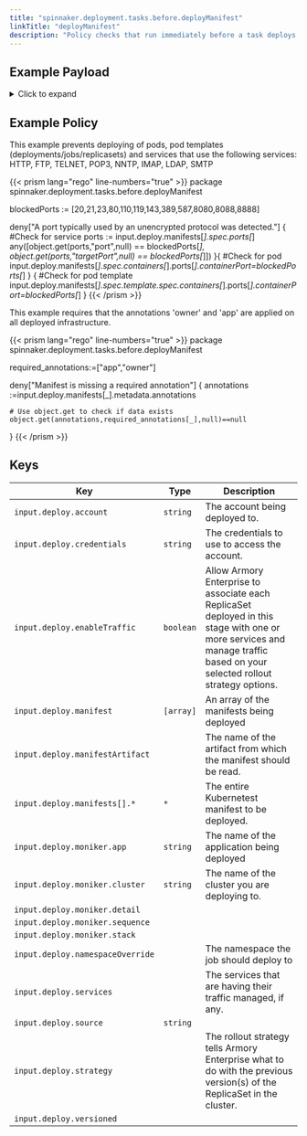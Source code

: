 ```yaml
---
title: "spinnaker.deployment.tasks.before.deployManifest"
linkTitle: "deployManifest"
description: "Policy checks that run immediately before a task deploys a spinnaker manifest."
---
```



## Example Payload

<details><summary>Click to expand</summary>

```json
{
  "input": {
    "deploy": {
      "account": "spinnaker",
      "credentials": "spinnaker",
      "enableTraffic": true,
      "events": [],
      "manifest": null,
      "manifestArtifact": null,
      "manifests": [
        {
          "apiVersion": "apps/v1",
          "kind": "Deployment",
          "metadata": {
            "annotations": {
              "artifact.spinnaker.io/location": "staging",
              "artifact.spinnaker.io/name": "hostname",
              "artifact.spinnaker.io/type": "kubernetes/deployment",
              "artifact.spinnaker.io/version": "",
              "moniker.spinnaker.io/application": "hostname",
              "moniker.spinnaker.io/cluster": "deployment hostname"
            },
            "labels": {
              "app.kubernetes.io/managed-by": "spinnaker",
              "app.kubernetes.io/name": "hostname"
            },
            "name": "hostname",
            "namespace": "staging"
          },
          "spec": {
            "replicas": 4,
            "selector": {
              "matchLabels": {
                "app": "hostname",
                "version": "v1"
              }
            },
            "strategy": {
              "rollingUpdate": {
                "maxSurge": 1,
                "maxUnavailable": 1
              },
              "type": "RollingUpdate"
            },
            "template": {
              "metadata": {
                "annotations": {
                  "artifact.spinnaker.io/location": "staging",
                  "artifact.spinnaker.io/name": "hostname",
                  "artifact.spinnaker.io/type": "kubernetes/deployment",
                  "artifact.spinnaker.io/version": "",
                  "moniker.spinnaker.io/application": "hostname",
                  "moniker.spinnaker.io/cluster": "deployment hostname",
                  "prometheus.io/port": "9113",
                  "prometheus.io/scrape": "true"
                },
                "labels": {
                  "app": "hostname",
                  "app.kubernetes.io/managed-by": "spinnaker",
                  "app.kubernetes.io/name": "hostname",
                  "version": "v1"
                }
              },
              "spec": {
                "containers": [
                  {
                    "image": "rstarmer/hostname:v1",
                    "imagePullPolicy": "Always",
                    "name": "hostname",
                    "resources": {},
                    "volumeMounts": [
                      {
                        "mountPath": "/etc/nginx/conf.d/nginx-status.conf",
                        "name": "nginx-status-conf",
                        "readOnly": true,
                        "subPath": "nginx.status.conf"
                      }
                    ]
                  },
                  {
                    "args": [
                      "-nginx.scrape-uri=http://localhost:8090/nginx_status"
                    ],
                    "image": "nginx/nginx-prometheus-exporter:0.3.0",
                    "imagePullPolicy": "Always",
                    "name": "nginx-exporter",
                    "ports": [
                      {
                        "containerPort": 9113,
                        "name": "nginx-ex-port",
                        "protocol": "TCP"
                      }
                    ]
                  }
                ],
                "restartPolicy": "Always",
                "volumes": [
                  {
                    "configMap": {
                      "defaultMode": 420,
                      "name": "nginx-status-conf-v000"
                    },
                    "name": "nginx-status-conf"
                  }
                ]
              }
            }
          }
        }
      ],
      "moniker": {
        "app": "hostname",
        "cluster": "deployment hostname",
        "detail": null,
        "sequence": null,
        "stack": null
      },
      "namespaceOverride": null,
      "optionalArtifacts": [],
      "requiredArtifacts": [],
      "services": null,
      "source": "text",
      "strategy": null,
      "versioned": null
    }
  }
}
```
</details>

## Example Policy

This example prevents deploying of pods, pod templates (deployments/jobs/replicasets) and services that use the following services: HTTP, FTP, TELNET, POP3, NNTP, IMAP, LDAP, SMTP

{{< prism lang="rego" line-numbers="true" >}}
package spinnaker.deployment.tasks.before.deployManifest

blockedPorts := [20,21,23,80,110,119,143,389,587,8080,8088,8888]

deny["A port typically used by an unencrypted protocol was detected."] {
    #Check for service
    ports := input.deploy.manifests[_].spec.ports[_]
    any([object.get(ports,"port",null) == blockedPorts[_], 
           object.get(ports,"targetPort",null) == blockedPorts[_]])
}{ 
    #Check for pod
    input.deploy.manifests[_].spec.containers[_].ports[_].containerPort=blockedPorts[_]
} { 
    #Check for pod template
    input.deploy.manifests[_].spec.template.spec.containers[_].ports[_].containerPort=blockedPorts[_]
    }
{{< /prism >}}

This example requires that the annotations 'owner' and 'app' are applied on all deployed infrastructure.

{{< prism lang="rego" line-numbers="true" >}}
package spinnaker.deployment.tasks.before.deployManifest

required_annotations:=["app","owner"]

deny["Manifest is missing a required annotation"] {
    annotations :=input.deploy.manifests[_].metadata.annotations 

    # Use object.get to check if data exists
    object.get(annotations,required_annotations[_],null)==null
}
{{< /prism >}}

## Keys

| Key                              | Type      | Description                                                                                                    |
| -------------------------------- | --------- | -------------------------------------------------------------------------------------------------------------- |
| `input.deploy.account`           | `string`  | The account being deployed to.                                                                       |
| `input.deploy.credentials`       | `string`  | The credentials to use to access the account.                                                                  |
| `input.deploy.enableTraffic`     | `boolean` | Allow Armory Enterprise to associate each ReplicaSet deployed in this stage with one or more services and manage traffic based on your selected rollout strategy options. |
| `input.deploy.manifest`          | `[array]` | An array of the manifests being deployed                                                                       |
| `input.deploy.manifestArtifact`  |           | The name of the artifact from which the manifest should be read.                                               |
| `input.deploy.manifests[].*`     | `*`       | The entire Kubernetest manifest to be deployed.                                                                |
| `input.deploy.moniker.app`       | `string`  | The name of the application being deployed                                                                     |
| `input.deploy.moniker.cluster`   | `string`  | The name of the cluster you are deploying to.                                                                  |
| `input.deploy.moniker.detail`    |           |                                                                                                                |
| `input.deploy.moniker.sequence`  |           |                                                                                                                |
| `input.deploy.moniker.stack`     |           |                                                                                                                |
| `input.deploy.namespaceOverride` |           | The namespace the job should deploy to                                                                         |
| `input.deploy.services`          |           | The services that are having their traffic managed, if any.                                                    |
| `input.deploy.source`            | `string`  |                                                                                                                |
| `input.deploy.strategy`          |           | The rollout strategy tells Armory Enterprise what to do with the previous version(s) of the ReplicaSet in the cluster. |
| `input.deploy.versioned`         |           |                                                                                                                |
